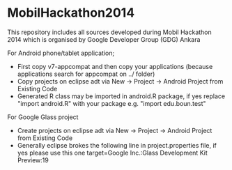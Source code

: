 MobilHackathon2014
==================

This repository includes all sources developed during Mobil Hackathon 2014 which is organised by Google Developer Group (GDG) Ankara


For Android phone/tablet application;
* First copy v7-appcompat and then copy your applications (because applications search for appcompat on ../ folder)
* Copy projects on eclipse adt via New -> Project -> Android Project from Existing Code
* Generated R class may be imported in android.R package, if yes replace "import android.R" with your package e.g. "import edu.boun.test"

For Google Glass project
* Create projects on eclipse adt via New -> Project -> Android Project from Existing Code
* Generally eclipse brokes the following line in project.properties file, if yes please use this one
target=Google Inc.:Glass Development Kit Preview:19
